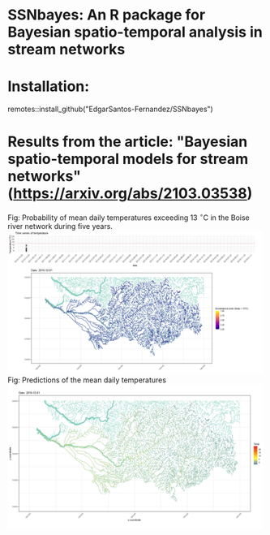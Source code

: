 # SSNbayes: An R package for Bayesian spatio-temporal analysis in stream networks

# Installation:

remotes::install_github("EdgarSantos-Fernandez/SSNbayes")


# Results from the article: "Bayesian spatio-temporal models for stream networks" (https://arxiv.org/abs/2103.03538) 

Fig: Probability of mean daily temperatures exceeding 13 $^\circ$C in the Boise river network during five years.
![Alt text](https://github.com/EdgarSantos-Fernandez/SSNbayes/blob/master/network_exceedance_probability.gif?raw=true "Title")
Fig: Predictions of the mean daily temperatures   
![Alt text](https://github.com/EdgarSantos-Fernandez/SSNbayes/blob/master/mean_temperature_boise.gif?raw=true "Title")



